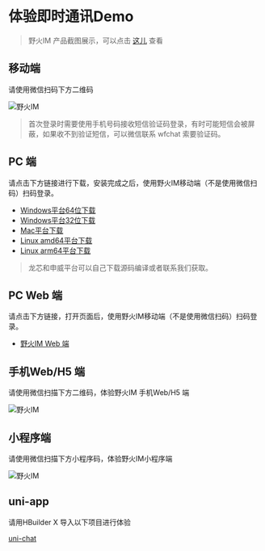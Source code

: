 # 体验即时通讯Demo
> 野火IM 产品截图展示，可以点击 [这儿](http://static.wildfirechat.cn/wf-gallery.html) 查看

## 移动端

请使用微信扫码下方二维码

 ![野火IM](http://static.wildfirechat.cn/download_qrcode.png)

> 首次登录时需要使用手机号码接收短信验证码登录，有时可能短信会被屏蔽，如果收不到验证短信，可以微信联系 wfchat 索要验证码。

## PC 端

请点击下方链接进行下载，安装完成之后，使用野火IM移动端（不是使用微信扫码）扫码登录。
* [Windows平台64位下载](http://static.wildfirechat.cn/%E9%87%8E%E7%81%ABIM-1.0.3-win-x64-setup.exe)
* [Windows平台32位下载](http://static.wildfirechat.cn/%E9%87%8E%E7%81%ABIM-1.0.3-win-ia32-setup.exe)
* [Mac平台下载](http://static.wildfirechat.cn/%E9%87%8E%E7%81%ABIM-1.0.3-mac-universal.dmg)
* [Linux amd64平台下载](http://static.wildfirechat.cn/%E9%87%8E%E7%81%ABIM-1.0.3-linux-x86_64.AppImage)
* [Linux arm64平台下载](http://static.wildfirechat.cn/%E9%87%8E%E7%81%ABIM-1.0.3-linux-arm64.AppImage)
> 龙芯和申威平台可以自己下载源码编译或者联系我们获取。

## PC Web 端

请点击下方链接，打开页面后，使用野火IM移动端（不是使用微信扫码）扫码登录。
* [野火IM Web 端](https://web.wildfirechat.cn)

## 手机Web/H5 端

请使用微信扫描下方二维码，体验野火IM 手机Web/H5 端

 ![野火IM](http://static.wildfirechat.cn/mobile-web.png?imageView2/1/w/260/h/260)


## 小程序端

请使用微信扫描下方小程序码，体验野火IM小程序端

 ![野火IM](http://static.wildfirechat.cn/qx.jpeg)

## uni-app
请用HBuilder X 导入以下项目进行体验

[uni-chat](https://github.com/wildfirechat/uni-chat)
